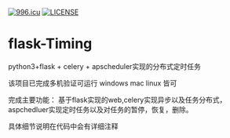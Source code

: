 <a href="https://996.icu"><img src="https://img.shields.io/badge/link-996.icu-red.svg" alt="996.icu" /></a>
[![LICENSE](https://img.shields.io/badge/license-Anti%20996-blue.svg)](https://github.com/996icu/996.ICU/blob/master/LICENSE)
# flask-Timing

python3+flask + celery + apscheduler实现的分布式定时任务


该项目已完成多机验证可运行 windows mac linux 皆可

完成主要功能：
基于flask实现的web,celery实现异步以及任务分布式，aspchedluer实现定时任务以及对任务的暂停，恢复，删除。


具体细节说明在代码中会有详细注释
